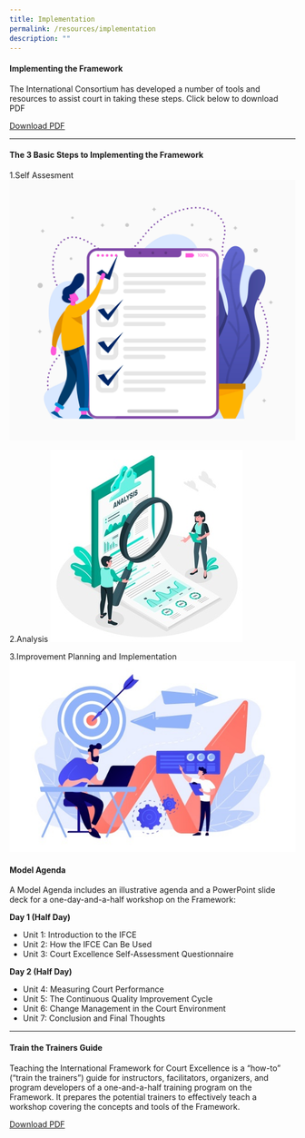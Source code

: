 ```yaml
---
title: Implementation
permalink: /resources/implementation
description: ""
---
```

#### **Implementing the Framework**

The International Consortium has developed a number of tools and resources to assist court in taking these steps. Click below to download PDF

[Download PDF](/files/implementing-ifce/Implementing-IFCE.pdf)

---

#### **The 3 Basic Steps to Implementing the Framework**


1.Self Assesment
![Self-Assesment](/images/implementing-ifce/1-Self-Evaluate.jpg)

2.Analysis
![Analysis](/images/implementing-ifce/2-Analysis.jpg)

3.Improvement Planning and Implementation
![Improvement Planning and Implementation](/images/implementing-ifce/3-Improvement-Planning-and-Implementation.jpg)


#### **Model Agenda**

A Model Agenda includes an illustrative agenda and a PowerPoint slide deck for a one-day-and-a-half workshop on the Framework: 

**Day 1 (Half Day)**
* Unit 1: Introduction to the IFCE
* Unit 2: How the IFCE Can Be Used
* Unit 3: Court Excellence Self-Assessment Questionnaire

**Day 2 (Half Day)**
* Unit 4: Measuring Court Performance
* Unit 5: The Continuous Quality Improvement Cycle
* Unit 6: Change Management in the Court Environment
* Unit 7: Conclusion and Final Thoughts
---

#### **Train the Trainers Guide**
Teaching the International Framework for Court Excellence is a “how-to” (“train the trainers”) guide for instructors, facilitators, organizers, and program developers of a one-and-a-half training program on the Framework. It prepares the potential trainers to effectively teach a workshop covering the concepts and tools of the Framework.

[Download PDF](/files/implementing-ifce/Implementing-IFCE.pdf)